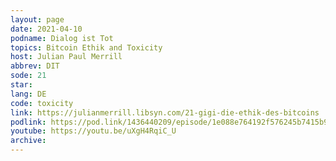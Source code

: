 ```yaml
---
layout: page
date: 2021-04-10
podname: Dialog ist Tot
topics: Bitcoin Ethik and Toxicity
host: Julian Paul Merrill
abbrev: DIT
sode: 21
star: 
lang: DE
code: toxicity
link: https://julianmerrill.libsyn.com/21-gigi-die-ethik-des-bitcoins
podlink: https://pod.link/1436440209/episode/1e088e764192f576245b7415b97e9046
youtube: https://youtu.be/uXgH4RqiC_U
archive: 
---
```

